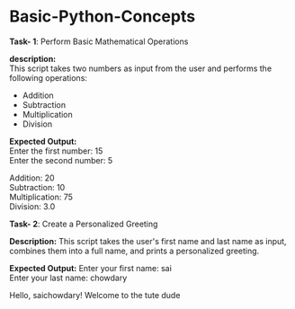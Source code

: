 # Basic-Python-Concepts
**Task- 1**: Perform Basic Mathematical Operations

**description:**  
This script takes two numbers as input from the user and performs the following operations:
- Addition
- Subtraction
- Multiplication
- Division
 
**Expected Output:**  
Enter the first number: 15  
Enter the second number: 5  

Addition:  20  
Subtraction:  10  
Multiplication:  75  
Division:  3.0  

**Task- 2**: Create a Personalized Greeting

**Description:**
This script takes the user's first name and last name as input, combines them into a full name, and prints a personalized greeting.

**Expected Output:**
Enter your first name: sai  
Enter your last name: chowdary  

Hello, saichowdary! Welcome to the tute dude  

